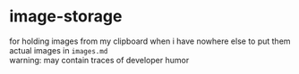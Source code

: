 # image-storage
for holding images from my clipboard when i have nowhere else to put them  
actual images in `images.md`  
warning: may contain traces of developer humor  
